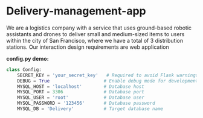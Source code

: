 # Delivery-management-app

We are a logistics company with a service that uses ground-based robotic assistants and drones to deliver small and medium-sized items to users within the city of San Francisco, where we have a total of 3 distribution stations. Our interaction design requirements are web application

**config.py demo:**

```python
class Config:
    SECRET_KEY = 'your_secret_key'   # Required to avoid Flask warnings, used for securely signing session cookies
    DEBUG = True                    # Enable debug mode for development
    MYSQL_HOST = 'localhost'        # Database host
    MYSQL_PORT = 3306               # Database port
    MYSQL_USER = 'root'             # Database user
    MYSQL_PASSWORD = '123456'       # Database password
    MYSQL_DB = 'Delivery'           # Target database name
```
